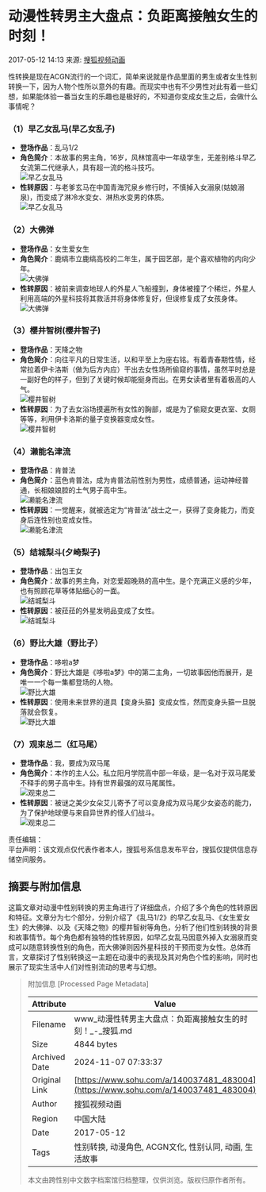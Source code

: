 # 动漫性转男主大盘点：负距离接触女生的时刻！

2017-05-12 14:13 来源: [搜狐视频动画](https://www.sohu.com/?spm=smpc.content-abroad.content.1.1730964586590QJJ69Pp)

性转换是现在ACGN流行的一个词汇，简单来说就是作品里面的男生或者女生性别转换一下，因为人物个性所以意外的有趣。而现实中也有不少男性对此有着一些幻想，如果能体验一番当女生的乐趣也是极好的，不知道你变成女生之后，会做什么事情呢？

### （1）早乙女乱马(早乙女乱子) 
- **登场作品**：乱马1/2  
- **角色简介**：本故事的男主角，16岁，风林馆高中一年级学生，无差别格斗早乙女流第二代继承人，具有超一流的格斗技巧。  
![早乙女乱马](http://img.mp.itc.cn/upload/20170512/5f079a089c8c41529605e874495b6ca9_th.jpg)  
- **性转原因**：与老爹玄马在中国青海咒泉乡修行时，不慎掉入女溺泉(姑娘溺泉)，而变成了淋冷水变女、淋热水变男的体质。  
![早乙女乱马](http://img.mp.itc.cn/upload/20170512/6d9ef3272f0a4cd89bd6290a575da2c7_th.jpg)  

### （2）大佛弹 
- **登场作品**：女生爱女生  
- **角色简介**：鹿缟市立鹿缟高校的二年生，属于园艺部，是个喜欢植物的内向少年。  
![大佛弹](http://img.mp.itc.cn/upload/20170512/2dd0eec7bbfc47958298bb4f5e34c790.jpg)  
- **性转原因**：被前来调查地球人的外星人飞船撞到，身体被撞了个稀烂，外星人利用高端的外星科技将其救活并将身体修复好，但误修复成了女孩身体。  
![大佛弹](http://img.mp.itc.cn/upload/20170512/39fac078a1124ceebcaba7cf90e310ea.jpg)  

### （3）樱井智树(樱井智子) 
- **登场作品**：天降之物  
- **角色简介**：向往平凡的日常生活，以和平至上为座右铭。有着青春期性情，经常拉着伊卡洛斯（做为后方内应）干出去女性场所偷窥的事情，虽然平时总是一副好色的样子，但到了关键时候却能挺身而出。在男女读者里有着极高的人气。  
![樱井智树](http://img.mp.itc.cn/upload/20170512/7de2e50924014421b9db11a99b441236_th.jpg)  
- **性转原因**：为了去女浴场摸遍所有女性的胸部，或是为了偷窥女更衣室、女厕等等，利用伊卡洛斯的量子变换器变成女性。  
![樱井智树](http://img.mp.itc.cn/upload/20170512/a316fcc99ee34c868158179f377a4b31_th.jpg)  

### （4）濑能名津流 
- **登场作品**：肯普法  
- **角色简介**：蓝色肯普法，成为肯普法前性别为男性，成绩普通，运动神经普通，长相娘娘腔的土气男子高中生。  
![濑能名津流](http://img.mp.itc.cn/upload/20170512/1816ee2c3c3c48918fda57142e10e1fb_th.jpg)  
- **性转原因**：一觉醒来，就被选定为“肯普法”战士之一，获得了变身能力，而变身后连性别也变成女性。  
![濑能名津流](http://img.mp.itc.cn/upload/20170512/1e411061ac87452a8a86fe6eaa8e3bc2.jpg)  

### （5）结城梨斗(夕崎梨子) 
- **登场作品**：出包王女  
- **角色简介**：故事的男主角，对恋爱超晚熟的高中生。是个充满正义感的少年，也有照顾花草等体贴细心的一面。  
![结城梨斗](http://img.mp.itc.cn/upload/20170512/aa66397316354021870767814d2088d1_th.jpg)  
- **性转原因**：被菈菈的外星发明品变成了女性。  
![结城梨斗](http://img.mp.itc.cn/upload/20170512/d45a2cbde71643598c2541c22fa12459_th.jpg)  

### （6）野比大雄（野比子） 
- **登场作品**：哆啦a梦  
- **角色简介**：野比大雄是《哆啦a梦》中的第二主角，一切故事因他而展开，是唯一一个每一集都登场的人物。  
![野比大雄](http://img.mp.itc.cn/upload/20170512/41e332b1dc93490283b6674333fdaf12_th.jpg)  
- **性转原因**：使用未来世界的道具【变身头箍】变成女性，然而变身头箍一旦脱落就会恢复。  
![野比大雄](http://img.mp.itc.cn/upload/20170512/3dc756cc3e29407fabe63c86288c8acd_th.jpg)  

### （7）观束总二（红马尾） 
- **登场作品**：我，要成为双马尾  
- **角色简介**：本作的主人公。私立阳月学院高中部一年级，是一名对于双马尾爱不释手的男子高中生。持有世界最强的双马尾属性。  
![观束总二](http://img.mp.itc.cn/upload/20170512/f5da2d54b2524effa2cf2e5d76dcf214_th.jpg)  
- **性转原因**：被谜之美少女朵艾儿寄予了可以变身成为双马尾少女姿态的能力，为了保护地球便与来自异世界的怪人们战斗。  
![观束总二](http://img.mp.itc.cn/upload/20170512/fdca69a423fa43349893d0a7417d71cd_th.jpg)  

责任编辑：  
平台声明：该文观点仅代表作者本人，搜狐号系信息发布平台，搜狐仅提供信息存储空间服务。

## 摘要与附加信息

<!-- tcd_abstract -->
这篇文章对动漫中性别转换的男主角进行了详细盘点，介绍了多个角色的性转原因和特征。文章分为七个部分，分别介绍了《乱马1/2》的早乙女乱马、《女生爱女生》的大佛弹、以及《天降之物》的樱井智树等角色，分析了他们性别转换的背景和故事情节。每个角色都有独特的性转原因，如早乙女乱马因意外掉入女溺泉而变成可以随意转换性别的角色，而大佛弹则因外星科技的干预而变为女性。总体而言，文章探讨了性别转换这一主题在动漫中的表现及其对角色个性的影响，同时也展示了现实生活中人们对性别流动的思考与幻想。
<!-- tcd_abstract_end -->

> 附加信息 [Processed Page Metadata]
>
> | Attribute       | Value                                  |
> |-----------------|----------------------------------------|
> | Filename        | www_动漫性转男主大盘点：负距离接触女生的时刻！_-_搜狐.md                             |
> | Size            | 4844 bytes                           |
> | Archived Date   | 2024-11-07 07:33:37                             |
> | Original Link   | [https://www.sohu.com/a/140037481_483004](https://www.sohu.com/a/140037481_483004)                       |
> | Author          | 搜狐视频动画                               |
> | Region          | 中国大陆                               |
> | Date            | 2017-05-12                                 |
> | Tags            | 性别转换, 动漫角色, ACGN文化, 性别认同, 动画, 生活故事                                 |
>
> 本文由跨性别中文数字档案馆归档整理，仅供浏览。版权归原作者所有。
>